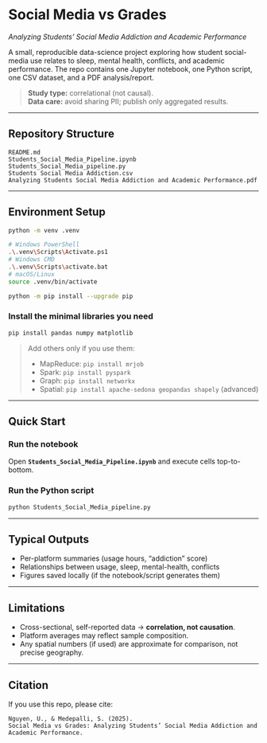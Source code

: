 # Social Media vs Grades  
*Analyzing Students’ Social Media Addiction and Academic Performance*

A small, reproducible data-science project exploring how student social-media use relates to sleep, mental health, conflicts, and academic performance. The repo contains one Jupyter notebook, one Python script, one CSV dataset, and a PDF analysis/report.

> **Study type:** correlational (not causal).  
> **Data care:** avoid sharing PII; publish only aggregated results.

---

## Repository Structure
```
README.md
Students_Social_Media_Pipeline.ipynb
Students_Social_Media_pipeline.py
Students Social Media Addiction.csv
Analyzing Students Social Media Addiction and Academic Performance.pdf
```

---

## Environment Setup

```bash
python -m venv .venv

# Windows PowerShell
.\.venv\Scripts\Activate.ps1
# Windows CMD
.\.venv\Scripts\activate.bat
# macOS/Linux
source .venv/bin/activate

python -m pip install --upgrade pip
```

### Install the minimal libraries you need
```bash
pip install pandas numpy matplotlib
```
> Add others only if you use them:
> - MapReduce: `pip install mrjob`
> - Spark: `pip install pyspark`
> - Graph: `pip install networkx`
> - Spatial: `pip install apache-sedona geopandas shapely` (advanced)

---

## Quick Start

### Run the notebook
Open **`Students_Social_Media_Pipeline.ipynb`** and execute cells top-to-bottom.

### Run the Python script
```bash
python Students_Social_Media_pipeline.py
```

---

## Typical Outputs
- Per-platform summaries (usage hours, “addiction” score)  
- Relationships between usage, sleep, mental-health, conflicts  
- Figures saved locally (if the notebook/script generates them)

---

## Limitations
- Cross-sectional, self-reported data → **correlation, not causation**.  
- Platform averages may reflect sample composition.  
- Any spatial numbers (if used) are approximate for comparison, not precise geography.

---

## Citation
If you use this repo, please cite:
```
Nguyen, U., & Medepalli, S. (2025).
Social Media vs Grades: Analyzing Students’ Social Media Addiction and Academic Performance.
```
